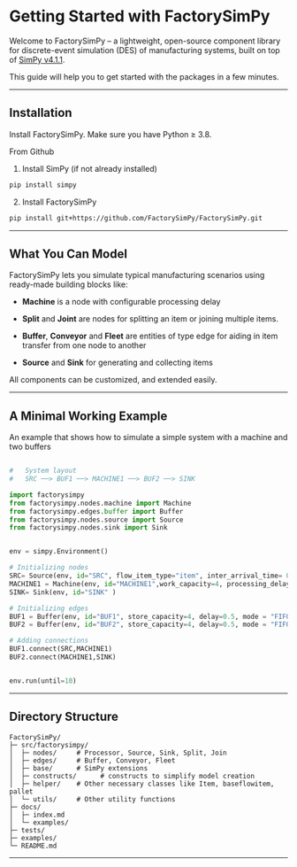 # Getting Started with FactorySimPy

Welcome to FactorySimPy – a lightweight, open-source component library for discrete-event simulation (DES) of manufacturing systems, built on top of [SimPy v4.1.1](https://simpy.readthedocs.io/en/4.1.1/). 

This guide will help you to get started with the packages in a few minutes.

---

##  Installation

Install FactorySimPy. Make sure you have Python ≥ 3.8.

From Github

1. Install SimPy (if not already installed)
```bash
pip install simpy
```

2. Install FactorySimPy

```bash
pip install git+https://github.com/FactorySimPy/FactorySimPy.git
```

---

##  What You Can Model

FactorySimPy lets you simulate typical manufacturing scenarios using ready-made building blocks like:

- **Machine** is a node with configurable processing delay

- **Split** and **Joint** are nodes for splitting an item or joining multiple items.

- **Buffer**, **Conveyor** and **Fleet** are entities of type edge for aiding in item transfer from one node to another

- **Source** and **Sink** for generating and collecting items


All components can be customized, and extended easily.

---

##  A Minimal Working Example
An example that shows how to simulate a simple system with a machine and two buffers
```python

#   System layout 
#   SRC ──> BUF1 ──> MACHINE1 ──> BUF2 ──> SINK

import factorysimpy
from factorysimpy.nodes.machine import Machine
from factorysimpy.edges.buffer import Buffer
from factorysimpy.nodes.source import Source
from factorysimpy.nodes.sink import Sink


env = simpy.Environment()

# Initializing nodes
SRC= Source(env, id="SRC", flow_item_type="item", inter_arrival_time= 0.8,blocking=False,out_edge_selection="FIRST" )
MACHINE1 = Machine(env, id="MACHINE1",work_capacity=4, processing_delay=1.1,blocking=False, in_edge_selection="FIRST",out_edge_selection="FIRST")
SINK= Sink(env, id="SINK" )

# Initializing edges
BUF1 = Buffer(env, id="BUF1", store_capacity=4, delay=0.5, mode = "FIFO")
BUF2 = Buffer(env, id="BUF2", store_capacity=4, delay=0.5, mode = "FIFO")

# Adding connections
BUF1.connect(SRC,MACHINE1)
BUF2.connect(MACHINE1,SINK)


env.run(until=10)


```



---

##  Directory Structure

```
FactorySimPy/
├─ src/factorysimpy/
│  ├─ nodes/     # Processor, Source, Sink, Split, Join
│  ├─ edges/     # Buffer, Conveyor, Fleet
│  ├─ base/      # SimPy extensions
│  ├─ constructs/      # constructs to simplify model creation
│  ├─ helper/    # Other necessary classes like Item, baseflowitem, pallet
│  └─ utils/     # Other utility functions
├─ docs/
│  ├─ index.md
│  └─ examples/
├─ tests/
├─ examples/
└─ README.md
```

---


